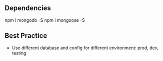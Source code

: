 ## Dependencies
  npm i mongodb -S
  npm i mongoose -S

## Best Practice
  - Use different database and config for different environment: prod, dev, testing

  
  
